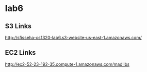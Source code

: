 # lab6

## S3 Links
<!-- Put your link(s) to static website hosted by S3 -->
http://sfisseha-cs1320-lab6.s3-website-us-east-1.amazonaws.com/
<!--Displays Assignment1-->

## EC2 Links
<!-- Put your link(s) to web application hosted by EC2 -->
http://ec2-52-23-192-35.compute-1.amazonaws.com/madlibs

